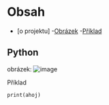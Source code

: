 # Obsah
- [o projektu]
-[Obrázek](#obrázek)
-[Příklad](#Príklad)
## Python
obrázek: ![image](https://github.com/user-attachments/assets/8fa8830a-3076-45ed-b591-891ead5df8f8)

Příklad
```
print(ahoj)
```
